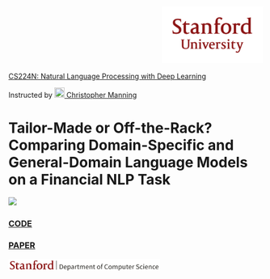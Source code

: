 <div align="right">
    <img src="https://github.com/irinamarton/Stanford-CS229-Final-Project/blob/main/images/SUSig_Stack_red.png" width="200px"/>
</div>

[CS224N: Natural Language Processing with Deep Learning](https://cs224n.stanford.edu)

Instructed by [<img src="https://web.stanford.edu/class/cs224n/images/Christopher_Manning_resized.jpg" width="20px" height="20px"/> Christopher Manning](https://nlp.stanford.edu/~manning/)


# Tailor-Made or Off-the-Rack? Comparing Domain-Specific and General-Domain Language Models on a Financial NLP Task

<img src="https://github.com/irinamarton/Stanford-CS330-Final-Project/blob/0161e4eaf13b09d32c0ba9b38dd034d572173ac7/CS330%20-%20Project%20Poster_Irina%20Alexandra%20Marton.jpeg" width="800"/>



### [CODE](https://github.com/irinamarton/Stanford-CS330-Final-Project/tree/fa1a9362d9470dc2fbeb9a4502a445ddf1317da5/Code)

### [PAPER](https://web.stanford.edu/class/cs224n/final-reports/256701224.pdf)




[<img src="https://github.com/irinamarton/Stanford-CS229-Final-Project/blob/main/images/stanford-line1-3.png" width="300px"/>](https://cs.stanford.edu)

